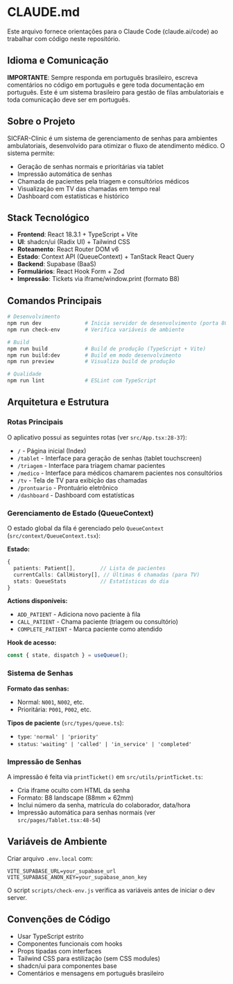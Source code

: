 # CLAUDE.md

Este arquivo fornece orientações para o Claude Code (claude.ai/code) ao trabalhar com código neste repositório.

## Idioma e Comunicação

**IMPORTANTE**: Sempre responda em português brasileiro, escreva comentários no código em português e gere toda documentação em português. Este é um sistema brasileiro para gestão de filas ambulatoriais e toda comunicação deve ser em português.

## Sobre o Projeto

SICFAR-Clinic é um sistema de gerenciamento de senhas para ambientes ambulatoriais, desenvolvido para otimizar o fluxo de atendimento médico. O sistema permite:
- Geração de senhas normais e prioritárias via tablet
- Impressão automática de senhas
- Chamada de pacientes pela triagem e consultórios médicos
- Visualização em TV das chamadas em tempo real
- Dashboard com estatísticas e histórico

## Stack Tecnológico

- **Frontend**: React 18.3.1 + TypeScript + Vite
- **UI**: shadcn/ui (Radix UI) + Tailwind CSS
- **Roteamento**: React Router DOM v6
- **Estado**: Context API (QueueContext) + TanStack React Query
- **Backend**: Supabase (BaaS)
- **Formulários**: React Hook Form + Zod
- **Impressão**: Tickets via iframe/window.print (formato B8)

## Comandos Principais

```bash
# Desenvolvimento
npm run dev              # Inicia servidor de desenvolvimento (porta 8080)
npm run check-env        # Verifica variáveis de ambiente

# Build
npm run build            # Build de produção (TypeScript + Vite)
npm run build:dev        # Build em modo desenvolvimento
npm run preview          # Visualiza build de produção

# Qualidade
npm run lint             # ESLint com TypeScript
```

## Arquitetura e Estrutura

### Rotas Principais

O aplicativo possui as seguintes rotas (ver `src/App.tsx:28-37`):

- `/` - Página inicial (Index)
- `/tablet` - Interface para geração de senhas (tablet touchscreen)
- `/triagem` - Interface para triagem chamar pacientes
- `/medico` - Interface para médicos chamarem pacientes nos consultórios
- `/tv` - Tela de TV para exibição das chamadas
- `/prontuario` - Prontuário eletrônico
- `/dashboard` - Dashboard com estatísticas

### Gerenciamento de Estado (QueueContext)

O estado global da fila é gerenciado pelo `QueueContext` (`src/context/QueueContext.tsx`):

**Estado:**
```typescript
{
  patients: Patient[],        // Lista de pacientes
  currentCalls: CallHistory[], // Últimas 6 chamadas (para TV)
  stats: QueueStats           // Estatísticas do dia
}
```

**Actions disponíveis:**
- `ADD_PATIENT` - Adiciona novo paciente à fila
- `CALL_PATIENT` - Chama paciente (triagem ou consultório)
- `COMPLETE_PATIENT` - Marca paciente como atendido

**Hook de acesso:**
```typescript
const { state, dispatch } = useQueue();
```

### Sistema de Senhas

**Formato das senhas:**
- Normal: `N001`, `N002`, etc.
- Prioritária: `P001`, `P002`, etc.

**Tipos de paciente** (`src/types/queue.ts`):
- `type`: `'normal' | 'priority'`
- `status`: `'waiting' | 'called' | 'in_service' | 'completed'`

### Impressão de Senhas

A impressão é feita via `printTicket()` em `src/utils/printTicket.ts`:
- Cria iframe oculto com HTML da senha
- Formato: B8 landscape (88mm × 62mm)
- Inclui número da senha, matrícula do colaborador, data/hora
- Impressão automática para senhas normais (ver `src/pages/Tablet.tsx:48-54`)

## Variáveis de Ambiente

Criar arquivo `.env.local` com:
```env
VITE_SUPABASE_URL=your_supabase_url
VITE_SUPABASE_ANON_KEY=your_supabase_anon_key
```

O script `scripts/check-env.js` verifica as variáveis antes de iniciar o dev server.

## Convenções de Código

- Usar TypeScript estrito
- Componentes funcionais com hooks
- Props tipadas com interfaces
- Tailwind CSS para estilização (sem CSS modules)
- shadcn/ui para componentes base
- Comentários e mensagens em português brasileiro